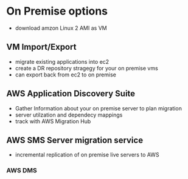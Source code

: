 # On Premise options
- download amzon Linux 2 AMI as VM
## VM Import/Export
- migrate existing applications into ec2
- create a DR repository stragegy for your on premise vms
- can export back from ec2 to on premise
## AWS Application Discovery Suite
- Gather Information about your on premise server to plan migration
- server utilzation and dependecy mappings
- track with AWS Migration Hub
## AWS SMS Server migration service
- incremental replication of on premise live servers to AWS
### AWS DMS
